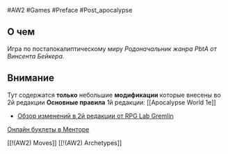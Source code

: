 #AW2  #Games #Preface #Post_apocalypse

## О чем
Игра по постапокалиптическому миру
*Родоначальник жанра PbtA от  Винсента Бейкера.*

## Внимание
Тут содержатся **только** небольшие **модификации** которые внесены во 2й редакции
**Основные правила** 1й редакции: [[Apocalypse World 1e]]

- [Обзор изменений в 2й редакции от RPG Lab Gremlin](https://telegra.ph/Apocalypse-World-editions-whats-new-04-14)

[Онлайн буклеты в Менторе](https://pbta.gmentor.ru/v4aa2d57adbda3ad9cabc31c1be5f4d1f)

[[!(AW2) Moves]]
[[!(AW2) Archetypes]]